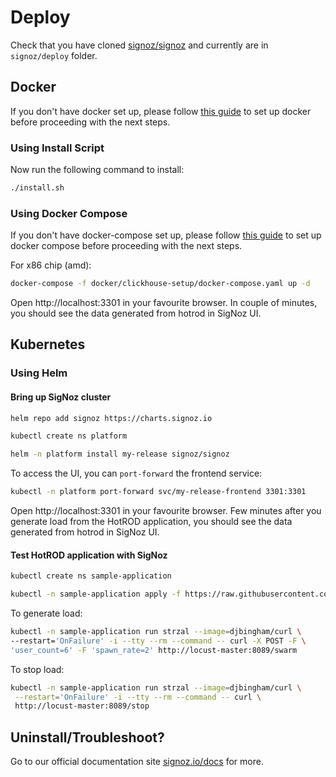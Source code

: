 # Deploy

Check that you have cloned [signoz/signoz](https://github.com/signoz/signoz)
and currently are in `signoz/deploy` folder.

## Docker

If you don't have docker set up, please follow [this guide](https://docs.docker.com/engine/install/)
to set up docker before proceeding with the next steps.

### Using Install Script

Now run the following command to install:

```sh
./install.sh
```

### Using Docker Compose

If you don't have docker-compose set up, please follow [this guide](https://docs.docker.com/compose/install/)
to set up docker compose before proceeding with the next steps.

For x86 chip (amd):

```sh
docker-compose -f docker/clickhouse-setup/docker-compose.yaml up -d
```

Open http://localhost:3301 in your favourite browser. In couple of minutes, you should see
the data generated from hotrod in SigNoz UI.

## Kubernetes

### Using Helm

#### Bring up SigNoz cluster

```sh
helm repo add signoz https://charts.signoz.io

kubectl create ns platform

helm -n platform install my-release signoz/signoz
```

To access the UI, you can `port-forward` the frontend service:

```sh
kubectl -n platform port-forward svc/my-release-frontend 3301:3301
```

Open http://localhost:3301 in your favourite browser. Few minutes after you generate load
from the HotROD application, you should see the data generated from hotrod in SigNoz UI.

#### Test HotROD application with SigNoz

```sh
kubectl create ns sample-application

kubectl -n sample-application apply -f https://raw.githubusercontent.com/SigNoz/signoz/develop/sample-apps/hotrod/hotrod.yaml
```

To generate load:

```sh
kubectl -n sample-application run strzal --image=djbingham/curl \
--restart='OnFailure' -i --tty --rm --command -- curl -X POST -F \
'user_count=6' -F 'spawn_rate=2' http://locust-master:8089/swarm
```

To stop load:

```sh
kubectl -n sample-application run strzal --image=djbingham/curl \
 --restart='OnFailure' -i --tty --rm --command -- curl \
 http://locust-master:8089/stop
```

## Uninstall/Troubleshoot?

Go to our official documentation site [signoz.io/docs](https://signoz.io/docs) for more.
